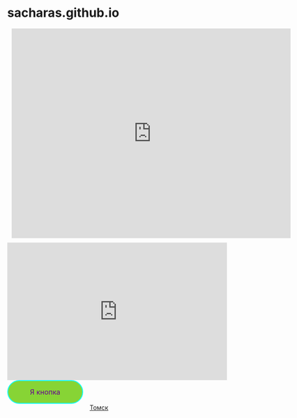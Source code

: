 # sacharas.github.io

<div style="width: 640px; height: 480px; margin: 10px; position: relative;"><iframe allowfullscreen frameborder="0" style="width:640px; height:480px" src="https://lucid.app/documents/embedded/03c49bc6-3d69-41e9-8d5c-dd12e9da7a71" id="VdK93bdi9OaK"></iframe></div>

<div style="width: 100%;"><div style="position: relative; padding-bottom: 62.50%; padding-top: 0; height: 0;"><iframe title="Interactive image" frameborder="0" width="1200" height="750" style="position: absolute; top: 0; left: 0; width: 100%; height: 100%;" src="https://view.genial.ly/63733745fe026a00197b83a7" type="text/html" allowscriptaccess="always" allowfullscreen="true" scrolling="yes" allownetworking="all"></iframe> </div> </div>


<style>
.button_1671520056511 {
    display: inline-block !important;
    text-decoration: none !important;
    background-color: #87d435 !important;
    color: #670093 !important;
    border: 2px solid #0dffff !important;
    border-radius: 34px !important;
    font-size: 16px !important;
    padding: 15px 50px !important; 
    transition: all 0.8s ease !important;
}
.button_1671520056511:hover{
    text-decoration: none !important; 
    background-color: #006089 !important;
    color: #ffeded !important;
    border-color: #006089 !important;
}
</style>
<a href="https://github.com/Sacharas/-051" class="button_1671520056511" target="_blank">
  Я кнопка
</a>







<!-- clock widget start -->
<script type="text/javascript"> var css_file=document.createElement("link"); css_file.setAttribute("rel","stylesheet"); css_file.setAttribute("type","text/css"); css_file.setAttribute("href","https://s.bookcdn.com//css/cl/bw-cl-126el.css?v=0.0.1"); document.getElementsByTagName("head")[0].appendChild(css_file); </script> <div id="tw_7_725817511"><div style="width:126px; height:82px; margin: 0 auto;"><a href="https://nochi.com/time/tomsk-17430">Томск</a><br/></div></div> <script type="text/javascript"> function setWidgetData_725817511(data){ if(typeof(data) != 'undefined' && data.results.length > 0) { for(var i = 0; i < data.results.length; ++i) { var objMainBlock = ''; var params = data.results[i]; objMainBlock = document.getElementById('tw_'+params.widget_type+'_'+params.widget_id); if(objMainBlock !== null) objMainBlock.innerHTML = params.html_code; } } } var clock_timer_725817511 = -1; widgetSrc = "https://widgets.booked.net/time/info?ver=2;domid=589;type=7;id=725817511;scode=27372;city_id=17430;wlangid=20;mode=0;details=0;background=ffffff;border_color=ffffff;color=2ceb59;add_background=ffffff;add_color=d500ff;head_color=4d75eb;border=0;transparent=0"; var widgetUrl = location.href; widgetSrc += '&ref=' + widgetUrl; var wstrackId = ""; if (wstrackId) { widgetSrc += ';wstrackId=' + wstrackId + ';' } var timeBookedScript = document.createElement("script"); timeBookedScript.setAttribute("type", "text/javascript"); timeBookedScript.src = widgetSrc; document.body.appendChild(timeBookedScript); </script>
<!-- clock widget end -->
